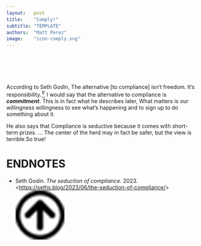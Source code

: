 ```yaml
---
layout:   post
title:    "Comply!"
subtitle: "TEMPLATE"
authors:  "Matt Perez"
image:    "icon-comply.svg"
---
```


<div style="display:none;">
 <p class='_quotespan'>Compliance is seductive because it comes with short-term prizes. &hellip; The center of the herd may in fact be safer, but the view is terrible.</p>
</div>

<h1>&nbsp;</h1>
 <p>According to Seth Godin, <span class='_quotespan'>The alternative [to compliance] isn&rsquo;t freedom. It&rsquo;s responsibility.</span><a href="#en01"><sup id="bm01">&hairsp;&nabla;&hairsp;</sup></a> I would say that the alternative to compliance is <em><strong>commitment</strong></em>. This is in fact what he describes later, <span class='_quotespan'>What matters is our willingness willingness to see what&rsquo;s happening and to sign up to do something about it</span>.</p>
 <p>He also says that <span class='_quotespan'>Compliance is seductive because it comes with short-term prizes. &hellip; The center of the herd may in fact be safer, but the view is terrible.</span>So true!</p>

<h1 class="_section">ENDNOTES</h1>
 <ul>
  <li id="en01">
   <p class="_list-item">
    Seth Godin.
    <em>The seduction of compliance</em>.
    2023.
    &lt;<a href="https://seths.blog/2023/06/the-seduction-of-compliance/" target="_blank">https://seths.blog/2023/06/the-seduction-of-compliance/</a>&gt;
    <a class="_uparrow" href="#bm01"><img src="/assets/img/arrow-up-icon.png"></a>
   </p>
  </li>
 </ul>